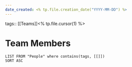 ```yaml
---
date_created: <% tp.file.creation_date("YYYY-MM-DD") %>
---
```

tags:: [[Teams]]<% tp.file.cursor(1) %>

# Team Members
```dataview
LIST FROM "People" where contains(tags, [[]])
SORT ASC
```